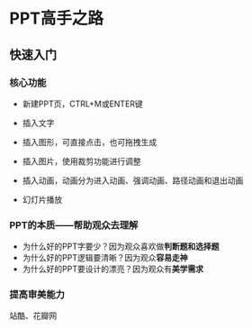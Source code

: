 # PPT高手之路

## 快速入门

### 核心功能

- 新建PPT页，CTRL+M或ENTER键

- 插入文字
- 插入图形，可直接点击，也可拖拽生成
- 插入图片，使用裁剪功能进行调整
- 插入动画，动画分为进入动画、强调动画、路径动画和退出动画
- 幻灯片播放

### PPT的本质——帮助观众去理解

- 为什么好的PPT字要少？因为观众喜欢做**判断题和选择题**
- 为什么好的PPT逻辑要清晰？因为观众**容易走神**
- 为什么好的PPT要设计的漂亮？因为观众有**美学需求**



### 提高审美能力

站酷、花瓣网